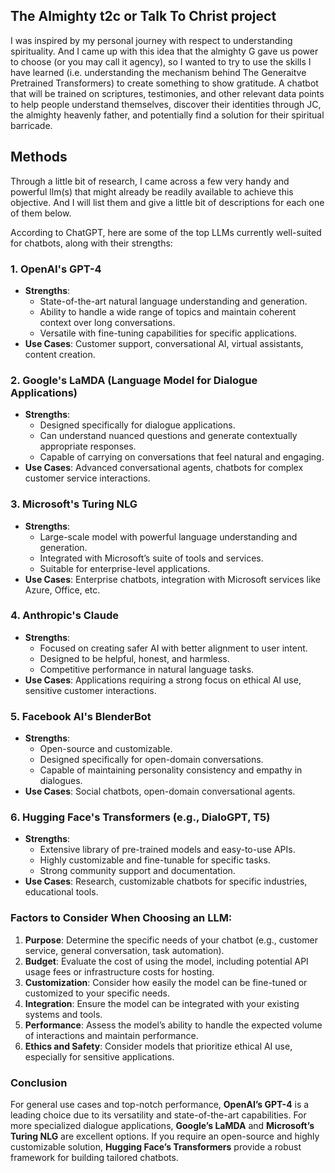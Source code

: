 ## The Almighty t2c or Talk To Christ project
I was inspired by my personal journey with respect to understanding spirituality. And I came up with this idea that the almighty G gave us power to choose (or you may call it agency), so I wanted to try to use the skills I have learned (i.e. understanding the mechanism behind The Generaitve Pretrained Transformers) to create something to show gratitude. A chatbot that will be trained on scriptures, testimonies, and other relevant data points to help people 
understand themselves, discover their identities through JC, the almighty heavenly father, and potentially find a solution for their spiritual barricade. 

## Methods 

Through a little bit of research, I came across a few very handy and powerful llm(s) that might already be readily available to achieve this objective. 
And I will list them and give a little bit of descriptions for each one of them below. 

According to ChatGPT, here are some of the top LLMs currently well-suited for chatbots, along with their strengths:

### 1. **OpenAI's GPT-4**
- **Strengths**: 
  - State-of-the-art natural language understanding and generation.
  - Ability to handle a wide range of topics and maintain coherent context over long conversations.
  - Versatile with fine-tuning capabilities for specific applications.
- **Use Cases**: Customer support, conversational AI, virtual assistants, content creation.

### 2. **Google's LaMDA (Language Model for Dialogue Applications)**
- **Strengths**: 
  - Designed specifically for dialogue applications.
  - Can understand nuanced questions and generate contextually appropriate responses.
  - Capable of carrying on conversations that feel natural and engaging.
- **Use Cases**: Advanced conversational agents, chatbots for complex customer service interactions.

### 3. **Microsoft's Turing NLG**
- **Strengths**: 
  - Large-scale model with powerful language understanding and generation.
  - Integrated with Microsoft’s suite of tools and services.
  - Suitable for enterprise-level applications.
- **Use Cases**: Enterprise chatbots, integration with Microsoft services like Azure, Office, etc.

### 4. **Anthropic's Claude**
- **Strengths**: 
  - Focused on creating safer AI with better alignment to user intent.
  - Designed to be helpful, honest, and harmless.
  - Competitive performance in natural language tasks.
- **Use Cases**: Applications requiring a strong focus on ethical AI use, sensitive customer interactions.

### 5. **Facebook AI's BlenderBot**
- **Strengths**: 
  - Open-source and customizable.
  - Designed specifically for open-domain conversations.
  - Capable of maintaining personality consistency and empathy in dialogues.
- **Use Cases**: Social chatbots, open-domain conversational agents.

### 6. **Hugging Face's Transformers (e.g., DialoGPT, T5)**
- **Strengths**: 
  - Extensive library of pre-trained models and easy-to-use APIs.
  - Highly customizable and fine-tunable for specific tasks.
  - Strong community support and documentation.
- **Use Cases**: Research, customizable chatbots for specific industries, educational tools.

### Factors to Consider When Choosing an LLM:
1. **Purpose**: Determine the specific needs of your chatbot (e.g., customer service, general conversation, task automation).
2. **Budget**: Evaluate the cost of using the model, including potential API usage fees or infrastructure costs for hosting.
3. **Customization**: Consider how easily the model can be fine-tuned or customized to your specific needs.
4. **Integration**: Ensure the model can be integrated with your existing systems and tools.
5. **Performance**: Assess the model’s ability to handle the expected volume of interactions and maintain performance.
6. **Ethics and Safety**: Consider models that prioritize ethical AI use, especially for sensitive applications.

### Conclusion
For general use cases and top-notch performance, **OpenAI’s GPT-4** is a leading choice due to its versatility and state-of-the-art capabilities. For more specialized dialogue applications, **Google’s LaMDA** and **Microsoft’s Turing NLG** are excellent options. If you require an open-source and highly customizable solution, **Hugging Face’s Transformers** provide a robust framework for building tailored chatbots.
